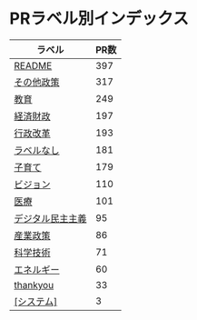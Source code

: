 # PRラベル別インデックス

| ラベル | PR数 |
|--------|------|
| [README](label_README.md) | 397 |
| [その他政策](label_その他政策.md) | 317 |
| [教育](label_教育.md) | 249 |
| [経済財政](label_経済財政.md) | 197 |
| [行政改革](label_行政改革.md) | 193 |
| [ラベルなし](label_ラベルなし.md) | 181 |
| [子育て](label_子育て.md) | 179 |
| [ビジョン](label_ビジョン.md) | 110 |
| [医療](label_医療.md) | 101 |
| [デジタル民主主義](label_デジタル民主主義.md) | 95 |
| [産業政策](label_産業政策.md) | 86 |
| [科学技術](label_科学技術.md) | 71 |
| [エネルギー](label_エネルギー.md) | 60 |
| [thankyou](label_thankyou.md) | 33 |
| [[システム]](label_[システム].md) | 3 |
